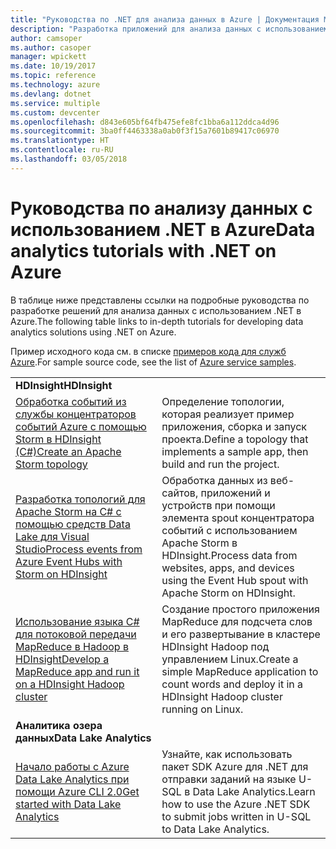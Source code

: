 ```yaml
---
title: "Руководства по .NET для анализа данных в Azure | Документация Майкрософт"
description: "Разработка приложений для анализа данных с использованием служб Microsoft Azure."
author: camsoper
ms.author: casoper
manager: wpickett
ms.date: 10/19/2017
ms.topic: reference
ms.technology: azure
ms.devlang: dotnet
ms.service: multiple
ms.custom: devcenter
ms.openlocfilehash: d843e605bf64fb475efe8fc1bba6a112ddca4d96
ms.sourcegitcommit: 3ba0ff4463338a0ab0f3f15a7601b89417c06970
ms.translationtype: HT
ms.contentlocale: ru-RU
ms.lasthandoff: 03/05/2018
---
```

# <a name="data-analytics-tutorials-with-net-on-azure"></a><span data-ttu-id="82d29-103">Руководства по анализу данных с использованием .NET в Azure</span><span class="sxs-lookup"><span data-stu-id="82d29-103">Data analytics tutorials with .NET on Azure</span></span>

<span data-ttu-id="82d29-104">В таблице ниже представлены ссылки на подробные руководства по разработке решений для анализа данных с использованием .NET в Azure.</span><span class="sxs-lookup"><span data-stu-id="82d29-104">The following table links to in-depth tutorials for developing data analytics solutions using .NET on Azure.</span></span> 

<span data-ttu-id="82d29-105">Пример исходного кода см. в списке [примеров кода для служб Azure](https://azure.microsoft.com/resources/samples/?platform=dotnet).</span><span class="sxs-lookup"><span data-stu-id="82d29-105">For sample source code, see the list of [Azure service samples](https://azure.microsoft.com/resources/samples/?platform=dotnet).</span></span>

| | |
|---|---|
| <span data-ttu-id="82d29-106">**HDInsight**</span><span class="sxs-lookup"><span data-stu-id="82d29-106">**HDInsight**</span></span> | |
| <span data-ttu-id="82d29-107">[Обработка событий из службы концентраторов событий Azure с помощью Storm в HDInsight (C#)][1]</span><span class="sxs-lookup"><span data-stu-id="82d29-107">[Create an Apache Storm topology][1]</span></span> | <span data-ttu-id="82d29-108">Определение топологии, которая реализует пример приложения, сборка и запуск проекта.</span><span class="sxs-lookup"><span data-stu-id="82d29-108">Define a topology that implements a sample app, then build and run the project.</span></span> | 
| <span data-ttu-id="82d29-109">[Разработка топологий для Apache Storm на C# с помощью средств Data Lake для Visual Studio][2]</span><span class="sxs-lookup"><span data-stu-id="82d29-109">[Process events from Azure Event Hubs with Storm on HDInsight][2]</span></span> | <span data-ttu-id="82d29-110">Обработка данных из веб-сайтов, приложений и устройств при помощи элемента spout концентратора событий с использованием Apache Storm в HDInsight.</span><span class="sxs-lookup"><span data-stu-id="82d29-110">Process data from websites, apps, and devices using the Event Hub spout with Apache Storm on HDInsight.</span></span>
| <span data-ttu-id="82d29-111">[Использование языка C# для потоковой передачи MapReduce в Hadoop в HDInsight][3]</span><span class="sxs-lookup"><span data-stu-id="82d29-111">[Develop a MapReduce app and run it on a HDInsight Hadoop cluster][3]</span></span> | <span data-ttu-id="82d29-112">Создание простого приложения MapReduce для подсчета слов и его развертывание в кластере HDInsight Hadoop под управлением Linux.</span><span class="sxs-lookup"><span data-stu-id="82d29-112">Create a simple MapReduce application to count words and deploy it in a HDInsight Hadoop cluster running on Linux.</span></span> |
| <span data-ttu-id="82d29-113">**Аналитика озера данных**</span><span class="sxs-lookup"><span data-stu-id="82d29-113">**Data Lake Analytics**</span></span> | |
| <span data-ttu-id="82d29-114">[Начало работы с Azure Data Lake Analytics при помощи Azure CLI 2.0][4]</span><span class="sxs-lookup"><span data-stu-id="82d29-114">[Get started with Data Lake Analytics][4]</span></span> | <span data-ttu-id="82d29-115">Узнайте, как использовать пакет SDK Azure для .NET для отправки заданий на языке U-SQL в Data Lake Analytics.</span><span class="sxs-lookup"><span data-stu-id="82d29-115">Learn how to use the Azure .NET SDK to submit jobs written in U-SQL to Data Lake Analytics.</span></span>|


[1]: /azure/hdinsight/hdinsight-storm-develop-csharp-event-hub-topology
[2]: /azure/hdinsight/hdinsight-storm-develop-csharp-visual-studio-topology
[3]: /azure/hdinsight/hdinsight-hadoop-dotnet-csharp-mapreduce-streaming
[4]: /azure/data-lake-analytics/data-lake-analytics-get-started-net-sdk